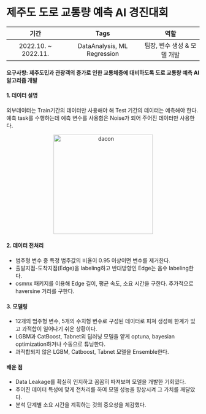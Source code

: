 # 제주도 도로 교통량 예측 AI 경진대회

|기간|Tags|역할|
|:---:|:---:|:---:|
|2022.10. ~ 2022.11.| DataAnalysis, ML Regression |팀장, 변수 생성 & 모델 개발|

#### 요구사항: 제주도민과 관광객의 증가로 인한 교통체증에 대비하도록 도로 교통량 예측 AI 알고리즘 개발
#### 1. 데이터 설명
외부데이터는 Train기간의 데이터만 사용해야 해 Test 기간의 데이터는 예측해야 한다. <br>
예측 task를 수행하는데 예측 변수를 사용함은 Noise가 되어 주어진 데이터만 사용한다.
<p align="center">
<img width="259" alt="dacon" src="https://github.com/HASEOKYUNG/Dacon-JejuIsland-RoadTrafficPrediction/assets/104245855/cda95f16-468d-414e-84b9-1d7d6c30193d">
</p>

#### 2. 데이터 전처리
- 범주형 변수 중 특정 범주값의 비율이 0.95 이상이면 변수를 제거한다.
- 출발지점-도착지점(Edge)을 labeling하고 반대방향인 Edge는 음수 labeling한다.
- osmnx 패키지를 이용해 Edge 길이, 평균 속도, 소요 시간을 구한다. 추가적으로 haversine 거리를 구한다.

#### 3. 모델링
- 12개의 범주형 변수, 5개의 수치형 변수로 구성된 데이터로 피쳐 생성에 한계가 있고 과적합이 일어나기 쉬운 상황이다.
- LGBM과 CatBoost, Tabnet외 딥러닝 모델을 얕게 optuna, bayesian optimization하거나 수동으로 튜닝한다.
- 과적합되지 않은 LGBM, Catboost, Tabnet 모델을 Ensemble한다.

#### 배운 점
- Data Leakage를 확실히 인지하고 꼼꼼히 따져보며 모델을 개발한 기회였다.
- 주어진 데이터 특성에 맞게 전처리를 하여 모델 성능을 향상시켜 그 가치를 깨달았다.
- 분석 단계별 소요 시간을 계획하는 것의 중요성을 체감했다.
